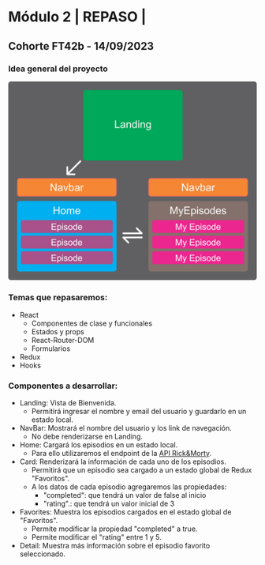 # Módulo 2 | REPASO |

## Cohorte FT42b - 14/09/2023

### Idea general del proyecto

<img src="./src/assets/m2-repaso.png" width="600px">

### Temas que repasaremos:
- React
  - Componentes de clase y funcionales
  - Estados y props
  - React-Router-DOM
  - Formularios
- Redux
- Hooks

### Componentes a desarrollar:
- Landing: Vista de Bienvenida.
  - Permitirá ingresar el nombre y email del usuario y guardarlo en un estado local.
- NavBar: Mostrará el nombre del usuario y los link de navegación.
  - No debe renderizarse en Landing.
- Home: Cargará los episodios en un estado local.
  - Para ello utilizaremos el endpoint de la [API Rick&Morty](https://rickandmortyapi.com/api/episode).
- Card: Renderizará la información de cada uno de los episodios.
  - Permitirá que un episodio sea cargado a un estado global de Redux "Favoritos".
  - A los datos de cada episodio agregaremos las propiedades:
    - "completed": que tendrá un valor de false al inicio
    - "rating".: que tendrá un valor inicial de 3
- Favorites: Muestra los episodios cargados en el estado global de "Favoritos".
  - Permite modificar la propiedad "completed" a true.
  - Permite modificar el "rating" entre 1 y 5.
- Detail: Muestra más información sobre el episodio favorito seleccionado.